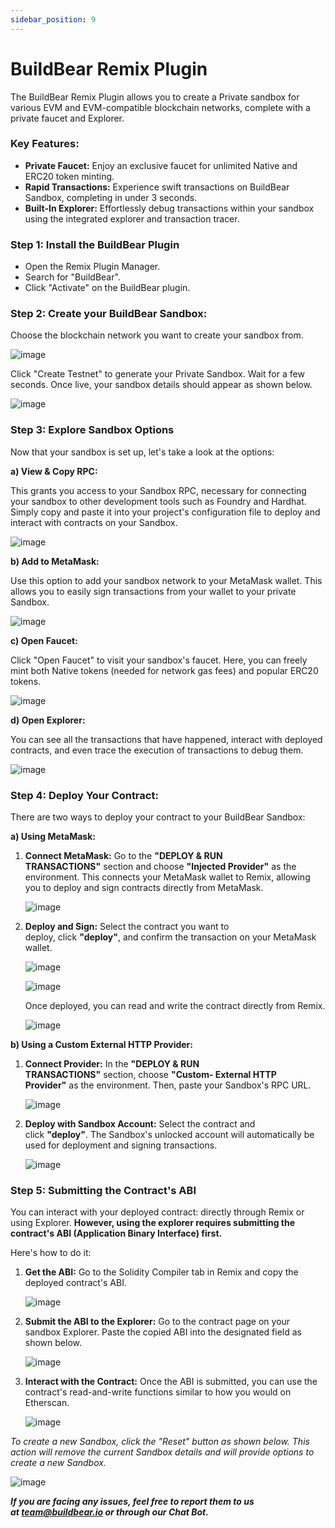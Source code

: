 ```yaml
---
sidebar_position: 9
---
```


# BuildBear Remix Plugin

The BuildBear Remix Plugin allows you to create a Private sandbox for various EVM and EVM-compatible blockchain networks, complete with a private faucet and Explorer.

### Key Features:

- **Private Faucet:** Enjoy an exclusive faucet for unlimited Native and ERC20 token minting.
- **Rapid Transactions:** Experience swift transactions on BuildBear Sandbox, completing in under 3 seconds.
- **Built-In Explorer:** Effortlessly debug transactions within your sandbox using the integrated explorer and transaction tracer.

### **Step 1: Install the BuildBear Plugin**

- Open the Remix Plugin Manager.
- Search for "BuildBear".
- Click "Activate" on the BuildBear plugin.

### **Step 2: Create your BuildBear Sandbox:**

Choose the blockchain network you want to create your sandbox from.

![image](images/remix.png)

Click "Create Testnet" to generate your Private Sandbox. Wait for a few seconds. Once live, your sandbox details should appear as shown below.

![image](images/remix_created.png)

### **Step 3: Explore Sandbox Options**

Now that your sandbox is set up, let's take a look at the options:

**a) View & Copy RPC:**

This grants you access to your Sandbox RPC, necessary for connecting your sandbox to other development tools such as Foundry and Hardhat. Simply copy and paste it into your project's configuration file to deploy and interact with contracts on your Sandbox.

![image](images/view_copy.png)

**b) Add to MetaMask:**

Use this option to add your sandbox network to your MetaMask wallet. This allows you to easily sign transactions from your wallet to your private Sandbox.

![image](images/MetaMask_confirm.png)

**c) Open Faucet:**

Click "Open Faucet" to visit your sandbox's faucet. Here, you can freely mint both Native tokens (needed for network gas fees) and popular ERC20 tokens.

![image](images/Faucet-BuildBear.png)

**d) Open Explorer:**

You can see all the transactions that have happened, interact with deployed contracts, and even trace the execution of transactions to debug them.

![image](images/explorer.jpeg)

### **Step 4: Deploy Your Contract:**

There are two ways to deploy your contract to your BuildBear Sandbox:

**a) Using MetaMask:**

1. **Connect MetaMask:** Go to the **"DEPLOY & RUN TRANSACTIONS"** section and choose **"Injected Provider"** as the environment. This connects your MetaMask wallet to Remix, allowing you to deploy and sign contracts directly from MetaMask.

   ![image](images/deploy_run.png)

2. **Deploy and Sign:** Select the contract you want to deploy, click **"deploy"**, and confirm the transaction on your MetaMask wallet.

   ![image](images/deploy_remix.png)

   ![image](images/deploy_confirm.png)

   Once deployed, you can read and write the contract directly from Remix.

   ![image](images/write_read.png)

**b) Using a Custom External HTTP Provider:**

1. **Connect Provider:** In the **"DEPLOY & RUN TRANSACTIONS"** section, choose **"Custom- External HTTP Provider"** as the environment. Then, paste your Sandbox's RPC URL.

   ![image](images/RPC.png)

2. **Deploy with Sandbox Account:** Select the contract and click **"deploy"**. The Sandbox's unlocked account will automatically be used for deployment and signing transactions.

   ![image](images/deployed.png)

### **Step 5: Submitting the Contract's ABI**

You can interact with your deployed contract: directly through Remix or using Explorer. **However, using the explorer requires submitting the contract's ABI (Application Binary Interface) first.**

Here's how to do it:

1. **Get the ABI:** Go to the Solidity Compiler tab in Remix and copy the deployed contract's ABI.

   ![image](images/ABI.png)

2. **Submit the ABI to the Explorer:** Go to the contract page on your sandbox Explorer. Paste the copied ABI into the designated field as shown below.

   ![image](images/ABI_explorer.png)

3. **Interact with the Contract:** Once the ABI is submitted, you can use the contract's read-and-write functions similar to how you would on Etherscan.

   ![image](images/read_write_explorer.png)

_To create a new Sandbox, click the "Reset" button as shown below. This action will remove the current Sandbox details and will provide options to create a new Sandbox._

![image](images/reset.png)

**_If you are facing any issues, feel free to report them to us at [team@buildbear.io](mailto:team@buildbear.io) or through our Chat Bot._**
